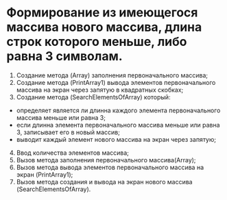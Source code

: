 # Формирование из имеющегося массива нового массива, длина строк которого меньше, либо равна 3 символам.
1. Создание метода (Array) заполнения первоначального массива;
2. Создание метода (PrintArray1) вывода элементов первоначального массива на экран через запятую в квадратных скобках;
3. Создание метода (SearchElementsOfArray) который: 
  * определяет является ли длинна каждого элемента первоначального массива меньше или равна 3;
  * если длинна элемента первоначального массива меньше или равна 3, записывает его в новый массив;
  * выводит каждый элемент нового массива на экран через запятую;
4. Ввод количества элементов массива;
5. Вызов метода заполнения первоначального массива(Array);
6. Вызов метода вывода элементов первоначального массива на экран (PrintArray1);
7. Вызов метода создания и вывода на экран нового массива (SearchElementsOfArray).

